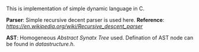 This is implementation of simple dynamic language in C.

**Parser**: Simple recursive decent parser is used here.
**Reference**: *https://en.wikipedia.org/wiki/Recursive_descent_parser*

**AST**: Homogeneous *Abstract Synatx Tree* used. Defination of AST node can be found in *datastructure.h*.
